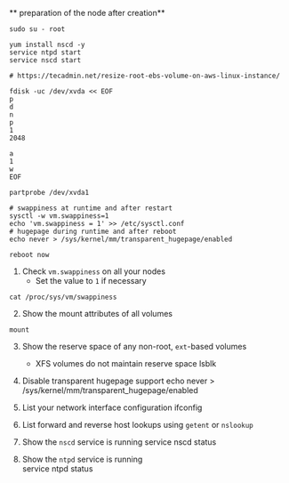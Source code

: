 ** preparation of the node after creation**
```
sudo su - root

yum install nscd -y
service ntpd start
service nscd start

# https://tecadmin.net/resize-root-ebs-volume-on-aws-linux-instance/

fdisk -uc /dev/xvda << EOF
p
d
n
p
1
2048

a
1
w
EOF

partprobe /dev/xvda1

# swappiness at runtime and after restart
sysctl -w vm.swappiness=1
echo 'vm.swappiness = 1' >> /etc/sysctl.conf
# hugepage during runtime and after reboot
echo never > /sys/kernel/mm/transparent_hugepage/enabled

reboot now
```

1. Check `vm.swappiness` on all your nodes
    * Set the value to `1` if necessary

```
cat /proc/sys/vm/swappiness
```

2. Show the mount attributes of all volumes
```
mount
```

3. Show the reserve space of any non-root, `ext`-based volumes
    * XFS volumes do not maintain reserve space
    lsblk
4. Disable transparent hugepage support
echo never > /sys/kernel/mm/transparent_hugepage/enabled

5. List your network interface configuration
ifconfig

6. List forward and reverse host lookups using `getent` or `nslookup`


7. Show the <code>nscd</code> service is running
service nscd status
8. Show the <code>ntpd</code> service is running<br>
service ntpd status
